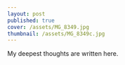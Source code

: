 ```yaml
---
layout: post
published: true
cover: /assets/MG_8349.jpg
thumbnail: /assets/MG_8349c.jpg
---
```


My deepest thoughts are written here.